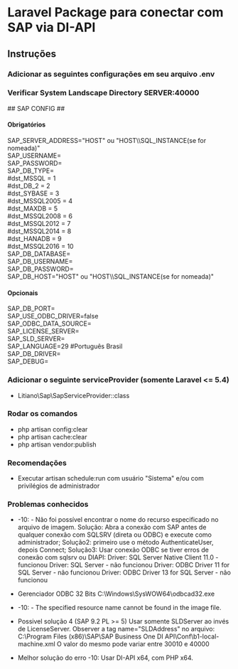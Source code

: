 # Laravel Package para conectar com SAP via DI-API

## Instruções
### Adicionar as seguintes configurações em seu arquivo .env
### Verificar System Landscape Directory SERVER:40000
\#\# SAP CONFIG ##<br/>
#### Obrigatórios
SAP_SERVER_ADDRESS="HOST" ou "HOST\\\SQL_INSTANCE(se for nomeada)"<br/>
SAP_USERNAME=<br/>
SAP_PASSWORD=<br/>
SAP_DB_TYPE=<br/>
\#dst_MSSQL = 1<br/>
\#dst_DB_2 = 2<br/>
\#dst_SYBASE = 3<br/>
\#dst_MSSQL2005 = 4<br/>
\#dst_MAXDB = 5<br/>
\#dst_MSSQL2008 = 6<br/>
\#dst_MSSQL2012 = 7<br/>
\#dst_MSSQL2014 = 8<br/>
\#dst_HANADB = 9<br/>
\#dst_MSSQL2016 = 10<br/>
SAP_DB_DATABASE=<br/>
SAP_DB_USERNAME=<br/>
SAP_DB_PASSWORD=<br/>
SAP_DB_HOST="HOST" ou "HOST\\\SQL_INSTANCE(se for nomeada)"<br/>
#### Opcionais
SAP_DB_PORT=<br/>
SAP_USE_ODBC_DRIVER=false<br/>
SAP_ODBC_DATA_SOURCE=<br/>
SAP_LICENSE_SERVER=<br/>
SAP_SLD_SERVER=<br/>
SAP_LANGUAGE=29 #Português Brasil<br/>
SAP_DB_DRIVER=<br/>
SAP_DEBUG=<br/>

### Adicionar o seguinte serviceProvider (somente Laravel <= 5.4)
* Litiano\Sap\SapServiceProvider::class

### Rodar os comandos
* php artisan config:clear
* php artisan cache:clear
* php artisan vendor:publish

### Recomendações
* Executar artisan schedule:run com usuário "Sistema" e/ou com privilégios de administrador


### Problemas conhecidos
* -10: - Não foi possível encontrar o nome do recurso especificado no arquivo de imagem.
Solução: Abra a conexão com SAP antes de qualquer conexão com SQLSRV (direta ou ODBC) e execute como administrador;
Solução2: primeiro use o método AuthenticateUser, depois Connect;
Solução3: Usar conexão ODBC se tiver erros de conexão com sqlsrv ou DIAPI: 
Driver: SQL Server Native Client 11.0 - funcionou
Driver: SQL Server - não funcionou
Driver: ODBC Driver 11 for SQL Server - não funcionou
Driver: ODBC Driver 13 for SQL Server - não funcionou

* Gerenciador ODBC 32 Bits C:\Windows\SysWOW64\odbcad32.exe

* -10: - The specified resource name cannot be found in the image file.

* Possivel solução 4 (SAP 9.2 PL >= 5)
Usar somente SLDServer ao invés de LicenseServer.
Observer a tag name="SLDAddress" no arquivo:
C:\Program Files (x86)\SAP\SAP Business One DI API\Conf\b1-local-machine.xml
O valor do mesmo pode variar entre 30010 e 40000
 
* Melhor solução do erro -10:
Usar DI-API x64, com PHP x64.
